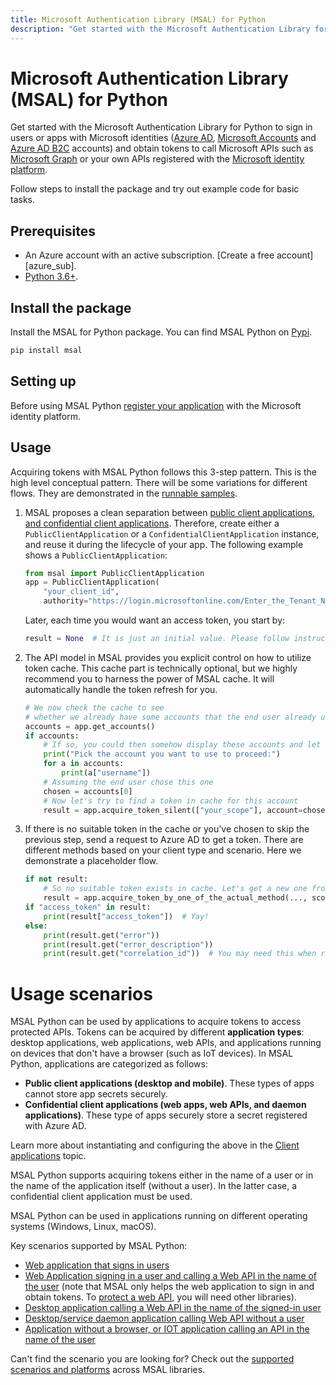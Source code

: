 ```yaml
---
title: Microsoft Authentication Library (MSAL) for Python
description: "Get started with the Microsoft Authentication Library for Python to sign in users or apps with Microsoft identities."
---
```


# Microsoft Authentication Library (MSAL) for Python

Get started with the Microsoft Authentication Library for Python to sign in users or apps with Microsoft identities ([Azure AD](https://azure.microsoft.com/services/active-directory/), [Microsoft Accounts](https://account.microsoft.com) and [Azure AD B2C](https://azure.microsoft.com/services/active-directory-b2c/) accounts) and obtain tokens to call Microsoft APIs such as [Microsoft Graph](https://graph.microsoft.io/) or your own APIs registered with the [Microsoft identity platform](https://aka.ms/aaddevv2).

Follow steps to install the package and try out example code for basic tasks.

## Prerequisites

- An Azure account with an active subscription. [Create a free account][azure_sub].
- [Python 3.6+](https://www.python.org/downloads/).

## Install the package

Install the MSAL for Python package. You can find MSAL Python on [Pypi](https://pypi.org/project/msal/).
```Bash
pip install msal
```

## Setting up

Before using MSAL Python [register your application](/azure/active-directory/develop/quickstart-v2-register-an-app) with the Microsoft identity platform.

## Usage

Acquiring tokens with MSAL Python follows this 3-step pattern. This is the high level conceptual pattern. There will be some variations for different flows. They are demonstrated in the [runnable samples](https://github.com/AzureAD/microsoft-authentication-library-for-python/tree/dev/sample).

1. MSAL proposes a clean separation between [public client applications, and confidential client applications](https://tools.ietf.org/html/rfc6749#section-2.1). Therefore, create either a `PublicClientApplication` or a `ConfidentialClientApplication` instance, and reuse it during the lifecycle of your app. The following example shows a `PublicClientApplication`:

   ```python
   from msal import PublicClientApplication
   app = PublicClientApplication(
       "your_client_id",
       authority="https://login.microsoftonline.com/Enter_the_Tenant_Name_Here")
   ```

   Later, each time you would want an access token, you start by:
   ```python
   result = None  # It is just an initial value. Please follow instructions below.
   ```

2. The API model in MSAL provides you explicit control on how to utilize token cache. This cache part is technically optional, but we highly recommend you to harness the power of MSAL cache. It will automatically handle the token refresh for you.

   ```python
   # We now check the cache to see
   # whether we already have some accounts that the end user already used to sign in before.
   accounts = app.get_accounts()
   if accounts:
       # If so, you could then somehow display these accounts and let end user choose
       print("Pick the account you want to use to proceed:")
       for a in accounts:
           print(a["username"])
       # Assuming the end user chose this one
       chosen = accounts[0]
       # Now let's try to find a token in cache for this account
       result = app.acquire_token_silent(["your_scope"], account=chosen)
   ```

3. If there is no suitable token in the cache or you've chosen to skip the previous step, send a request to Azure AD to get a token. There are different methods based on your client type and scenario. Here we demonstrate a placeholder flow.

   ```python
   if not result:
       # So no suitable token exists in cache. Let's get a new one from Azure AD.
       result = app.acquire_token_by_one_of_the_actual_method(..., scopes=["User.Read"])
   if "access_token" in result:
       print(result["access_token"])  # Yay!
   else:
       print(result.get("error"))
       print(result.get("error_description"))
       print(result.get("correlation_id"))  # You may need this when reporting a bug
   ```

# Usage scenarios

MSAL Python can be used by applications to acquire tokens to access protected APIs. Tokens can be acquired by different **application types**: desktop applications, web applications, web APIs, and applications running on devices that don't have a browser (such as IoT devices). In MSAL Python, applications are categorized as follows:

- **Public client applications (desktop and mobile)**. These types of apps cannot store app secrets securely.
- **Confidential client applications (web apps, web APIs, and daemon applications)**. These type of apps securely store a secret registered with Azure AD.

Learn more about instantiating and configuring the above in the [Client applications](./client-applications.md) topic.

MSAL Python supports acquiring tokens either in the name of a user or in the name of the application itself (without a user). In the latter case, a confidential client application must be used.

MSAL Python can be used in applications running on different operating systems (Windows, Linux, macOS).

Key scenarios supported by MSAL Python:

- [Web application that signs in users](/azure/active-directory/develop/scenario-web-app-sign-user-overview)
- [Web Application signing in a user and calling a Web API in the name of the user](/azure/active-directory/develop/scenario-web-app-call-api-overview) (note that MSAL only helps the web application to sign in and obtain tokens. To [protect a web API](/azure/active-directory/develop/scenario-protected-web-api-overview), you will need other libraries).
- [Desktop application calling a Web API in the name of the signed-in user](/azure/active-directory/develop/scenario-desktop-overview)
- [Desktop/service daemon application calling Web API without a user](/azure/active-directory/develop/scenario-daemon-overview)
- [Application without a browser, or IOT application calling an API in the name of the user](/azure/active-directory/develop/scenario-desktop-acquire-token?tabs=python#command-line-tool-without-web-browser)

Can't find the scenario you are looking for? Check out the [supported scenarios and platforms](/azure/active-directory/develop/authentication-flows-app-scenarios#scenarios-and-supported-platforms-and-languages) across MSAL libraries.